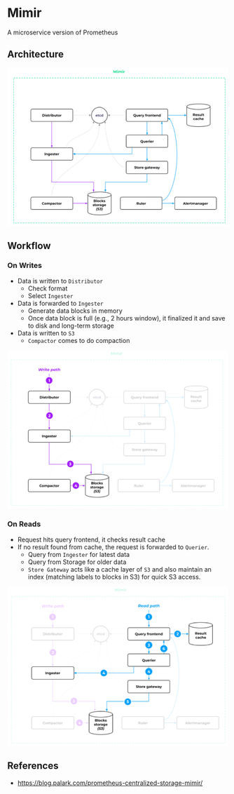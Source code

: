 # Mimir

A microservice version of Prometheus

## Architecture

![](resources/mimir-architecture.png)

## Workflow

### On Writes

* Data is written to `Distributor`
  * Check format
  * Select `Ingester`
* Data is forwarded to `Ingester`
  * Generate data blocks in memory
  * Once data block is full (e.g., 2 hours window), it finalized it and save to disk and long-term storage
* Data is written to `S3`
  * `Compactor` comes to do compaction

![](resources/mimir-write-path.png)

### On Reads

* Request hits query frontend, it checks result cache
* If no result found from cache, the request is forwarded to `Querier`.
  * Query from `Ingester` for latest data
  * Query from Storage for older data
  * `Store Gateway` acts like a cache layer of `S3` and also maintain an index (matching labels to blocks in S3) for
    quick S3 access.

![](resources/mimir-read-path.png)

## References

* <https://blog.palark.com/prometheus-centralized-storage-mimir/>